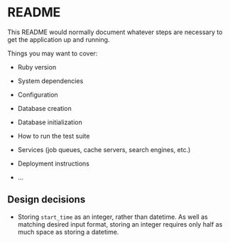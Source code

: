 # README

This README would normally document whatever steps are necessary to get the
application up and running.

Things you may want to cover:

* Ruby version

* System dependencies

* Configuration

* Database creation

* Database initialization

* How to run the test suite

* Services (job queues, cache servers, search engines, etc.)

* Deployment instructions

* ...

## Design decisions

* Storing `start_time` as an integer, rather than datetime. As well as matching desired input format, storing an integer requires only half as much space as storing a datetime.
